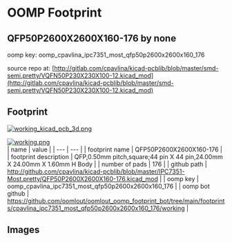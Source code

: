 # OOMP Footprint  
## QFP50P2600X2600X160-176  by none  
  
oomp key: oomp_cpavlina_ipc7351_most_qfp50p2600x2600x160_176  
  
source repo at: [http://gitlab.com/cpavlina/kicad-pcblib/blob/master/smd-semi.pretty/VQFN50P230X230X100-12.kicad_mod](http://gitlab.com/cpavlina/kicad-pcblib/blob/master/smd-semi.pretty/VQFN50P230X230X100-12.kicad_mod)  
## Footprint  
  
[![working_kicad_pcb_3d.png](working_kicad_pcb_3d_600.png)](working_kicad_pcb_3d.png)  
  
[![working.png](working_600.png)](working.png)  
| name | value | 
| --- | --- | 
| footprint name | QFP50P2600X2600X160-176 | 
| footprint description | QFP,0.50mm pitch,square;44 pin X 44 pin,24.00mm X 24.00mm X 1.60mm H Body | 
| number of pads | 176 | 
| github path | http://github.com/cpavlina/kicad-pcblib/blob/master/IPC7351-Most.pretty/QFP50P2600X2600X160-176.kicad_mod | 
| oomp key | oomp_cpavlina_ipc7351_most_qfp50p2600x2600x160_176 | 
| oomp bot github | https://github.com/oomlout/oomlout_oomp_footprint_bot/tree/main/footprints/cpavlina_ipc7351_most_qfp50p2600x2600x160_176/working | 
## Images  
